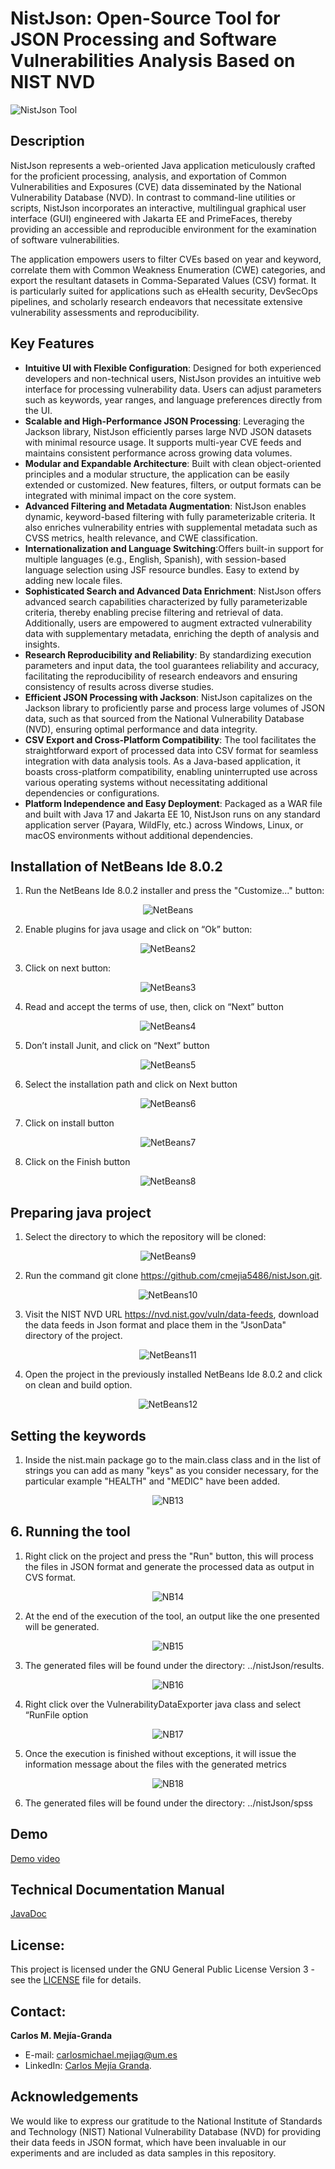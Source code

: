# NistJson: Open-Source Tool for JSON Processing and Software Vulnerabilities Analysis Based on NIST NVD
![NistJson Tool](TutorialImgs/NistJson1.PNG)

## Description
NistJson represents a web-oriented Java application meticulously crafted for the proficient processing, analysis, and exportation of Common Vulnerabilities and Exposures (CVE) data disseminated by the National Vulnerability Database (NVD). In contrast to command-line utilities or scripts, NistJson incorporates an interactive, multilingual graphical user interface (GUI) engineered with Jakarta EE and PrimeFaces, thereby providing an accessible and reproducible environment for the examination of software vulnerabilities. 

The application empowers users to filter CVEs based on year and keyword, correlate them with Common Weakness Enumeration (CWE) categories, and export the resultant datasets in Comma-Separated Values (CSV) format. It is particularly suited for applications such as eHealth security, DevSecOps pipelines, and scholarly research endeavors that necessitate extensive vulnerability assessments and reproducibility.

## Key Features

- **Intuitive UI with Flexible Configuration**: Designed for both experienced developers and non-technical users, NistJson provides an intuitive web interface for processing vulnerability data. Users can adjust parameters such as keywords, year ranges, and language preferences directly from the UI.
- **Scalable and High-Performance JSON Processing**: Leveraging the Jackson library, NistJson efficiently parses large NVD JSON datasets with minimal resource usage. It supports multi-year CVE feeds and maintains consistent performance across growing data volumes.
- **Modular and Expandable Architecture**: Built with clean object-oriented principles and a modular structure, the application can be easily extended or customized. New features, filters, or output formats can be integrated with minimal impact on the core system.
- **Advanced Filtering and Metadata Augmentation**: NistJson enables dynamic, keyword-based filtering with fully parameterizable criteria. It also enriches vulnerability entries with supplemental metadata such as CVSS metrics, health relevance, and CWE classification.
- **Internationalization and Language Switching**:Offers built-in support for multiple languages (e.g., English, Spanish), with session-based language selection using JSF resource bundles. Easy to extend by adding new locale files.
- **Sophisticated Search and Advanced Data Enrichment**: NistJson offers advanced search capabilities characterized by fully parameterizable criteria, thereby enabling precise filtering and retrieval of data. Additionally, users are empowered to augment extracted vulnerability data with supplementary metadata, enriching the depth of analysis and insights.
- **Research Reproducibility and Reliability**: By standardizing execution parameters and input data, the tool guarantees reliability and accuracy, facilitating the reproducibility of research endeavors and ensuring consistency of results across diverse studies.
- **Efficient JSON Processing with Jackson**: NistJson capitalizes on the Jackson library to proficiently parse and process large volumes of JSON data, such as that sourced from the National Vulnerability Database (NVD), ensuring optimal performance and data integrity.
- **CSV Export and Cross-Platform Compatibility**: The tool facilitates the straightforward export of processed data into CSV format for seamless integration with data analysis tools. As a Java-based application, it boasts cross-platform compatibility, enabling uninterrupted use across various operating systems without necessitating additional dependencies or configurations.
- **Platform Independence and Easy Deployment**: Packaged as a WAR file and built with Java 17 and Jakarta EE 10, NistJson runs on any standard application server (Payara, WildFly, etc.) across Windows, Linux, or macOS environments without additional dependencies.

## Installation of <a name="_hlk187925083"></a>NetBeans Ide 8.0.2

1. Run the NetBeans Ide 8.0.2 installer and press the "Customize..." button:
   
<div align="center">
  <img src="TutorialImgs/Netbeans1.png" alt="NetBeans" />
</div>

2. Enable plugins for java usage and click on “Ok” button:
<div align="center">
  <img src="TutorialImgs/Netbeans2.png" alt="NetBeans2" />
</div>

3. Click on next button:

<div align="center">
  <img src="TutorialImgs/Netbeans3.png" alt="NetBeans3" />
</div>

 4. Read and accept the terms of use, then, click on “Next” button 
    
<div align="center">
  <img src="TutorialImgs/Netbeans4.png" alt="NetBeans4" />
</div>

 5. Don’t install Junit, and click on “Next” button 
    
<div align="center">
  <img src="TutorialImgs/Netbeans5.png" alt="NetBeans5" />
</div>

 6. Select the installation path and click on Next button 
    
<div align="center">
  <img src="TutorialImgs/Netbeans6.png" alt="NetBeans6" />
</div>
  
 7. Click on install button 
    
<div align="center">
  <img src="TutorialImgs/Netbeans7.png" alt="NetBeans7" />
</div>

 8. Click on the Finish button 
    
<div align="center">
  <img src="TutorialImgs/Netbeans8.png" alt="NetBeans8" />
</div>

## Preparing java project

 1. Select the directory to which the repository will be cloned:  
    
<div align="center">
  <img src="TutorialImgs/Netbeans9.png" alt="NetBeans9" />
</div>
    
 2. Run the command git clone https://github.com/cmejia5486/nistJson.git. 
    
<div align="center">
  <img src="TutorialImgs/Netbeans10.png" alt="NetBeans10" />
</div> 

 3. Visit the NIST NVD URL https://nvd.nist.gov/vuln/data-feeds, download the data feeds in Json format and place them in the "JsonData" directory of the project. 
    
<div align="center">
  <img src="TutorialImgs/Netbeans11.png" alt="NetBeans11" />
</div> 

 4. Open the project in the previously installed NetBeans Ide 8.0.2 and click on clean and build option.
    
<div align="center">
  <img src="TutorialImgs/Netbeans12.png" alt="NetBeans12" />
</div> 


## Setting the keywords

 1. Inside the nist.main package go to the main.class class and in the list of strings you can add as many "keys" as you consider necessary, for the particular example "HEALTH" and "MEDIC" have been added.
    
<div align="center">
  <img src="TutorialImgs/Netbeans13.PNG" alt="NB13" />
</div> 

## 6.	Running the tool

 1. Right click on the project and press the "Run" button, this will process the files in JSON format and generate the processed data as output in CVS format.
    
<div align="center">
  <img src="TutorialImgs/Netbeans14.PNG" alt="NB14" />
</div> 

 2. At the end of the execution of the tool, an output like the one presented will be generated. 
<div align="center">
  <img src="TutorialImgs/Netbeans15.PNG" alt="NB15" />
</div> 

 3. The generated files will be found under the directory:  ../nistJson/results. 
<div align="center">
  <img src="TutorialImgs/Netbeans16.PNG" alt="NB16" />
</div> 


 4. Right click over the VulnerabilityDataExporter java class and select “RunFile option
<div align="center">
  <img src="TutorialImgs/Netbeans17.PNG" alt="NB17" />
</div> 

 5. Once the execution is finished without exceptions, it will issue the information message about the files with the generated metrics
<div align="center">
  <img src="TutorialImgs/Netbeans18.PNG" alt="NB18" />
</div> 

 6. The generated files will be found under the directory:  ../nistJson/spss


## Demo
[Demo video](https://youtu.be/LmwGtRXYmxI?si=MOAlIm66rHSoARXy)

## Technical Documentation Manual
[JavaDoc](target/reports/apidocs/index.html)

## **License:**
This project is licensed under the GNU General Public License Version 3 - see the [LICENSE](https://github.com/cmejia5486/nistJson/blob/main/LICENSE) file for details. 

## **Contact:**
**Carlos M. Mejía-Granda** 

- E-mail: <carlosmichael.mejiag@um.es>
- LinkedIn: [Carlos Mejía Granda](https://www.linkedin.com/in/carlos-mej%C3%ADa-granda-70239910a/).

## **Acknowledgements**

We would like to express our gratitude to the National Institute of Standards and Technology (NIST) National Vulnerability Database (NVD) for providing their data feeds in JSON format, which have been invaluable in our experiments and are included as data samples in this repository.
